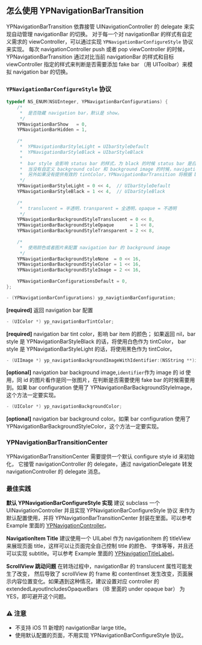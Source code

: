 ## 怎么使用 YPNavigationBarTransition ##

YPNavigationBarTransition 依靠接管 UINavigationController 的 delegate 来实现自动管理 navigationBar 的切换。
对于每一个对 navigationBar 的样式有自定义需求的 viewController，可以通过实现 ```YPNavigationBarConfigureStyle``` 协议来实现。
每次 navigationController push 或者 pop viewController 的时候，YPNavigationBarTransition 通过对比当前 navigationBar 
的样式和目标 viewController 指定的样式来判断是否需要添加 fake bar （用 UIToolbar）来模拟 navigation bar 的切换。

### ```YPNavigationBarConfigureStyle``` 协议 ###

```objective-c
typedef NS_ENUM(NSUInteger, YPNavigationBarConfigurations) {
    /*
     *  是否隐藏 navigation bar，默认是 show。
     */
    YPNavigationBarShow   = 0,
    YPNavigationBarHidden = 1,
    
    /*
     *  YPNavigationBarStyleLight = UIbarStyleDefault
     *  YPNavigationBarStyleBlack = UIbarStyleBlack
     *
     *  bar style 会影响 status bar 的样式，为 black 的时候 status bar 是白色，light 的时候是黑色。
     *  当没有自定义 background color 和 background image 的时候，navigation bar 的颜色也由 bar style 决定
     *  另外如果没有提供有效的 tintColor，YPNavigationBarTransition 将根据 bar style 自动设置 tintColor
     */
    YPNavigationBarStyleLight = 0 << 4,  // UIbarStyleDefault
    YPNavigationBarStyleBlack = 1 << 4,  // UIbarStyleBlack
    
    /*
     *  translucent = 半透明，transparent = 全透明，opaque = 不透明
     */
    YPNavigationBarBackgroundStyleTranslucent = 0 << 8,
    YPNavigationBarBackgroundStyleOpaque      = 1 << 8,
    YPNavigationBarBackgroundStyleTransparent = 2 << 8,
    
    /*
     *  使用颜色或者图片来配置 navigation bar 的 background image
     */
    YPNavigationBarBackgroundStyleNone  = 0 << 16,
    YPNavigationBarBackgroundStyleColor = 1 << 16,
    YPNavigationBarBackgroundStyleImage = 2 << 16,
    
    YPNavigationBarConfigurationsDefault = 0,
};

- (YPNavigationBarConfigurations) yp_navigtionBarConfiguration;
```
**[required]** 返回 navigation bar 配置

```objective-c
- (UIColor *) yp_navigationBarTintColor;
```
**[required]** navigation bar tint color，影响 bar item 的颜色；
如果返回 nil，bar style 是 YPNavigationBarStyleBlack 的话，将使用白色作为 tintColor，
bar style 是 YPNavigationBarStyleLight 的话，将使用黑色作为 tintColor。

```objective-c
- (UIImage *) yp_navigationBackgroundImageWithIdentifier:(NSString **)identifier;
```
**[optional]** navigation bar background image,`identifier`作为 image 的 id 使用，同 id 的图片看作是同一张图片，在判断是否需要使用 fake bar 的时候需要用到。如果 bar configuration
使用了 YPNavigationBarBackgroundStyleImage，这个方法一定要实现。

```objective-c
- (UIColor *) yp_navigationBackgroundColor;
```
**[optional]** navigation bar background color。如果 bar configuration
使用了 YPNavigationBarBackgroundStyleColor，这个方法一定要实现。

### YPNavigationBarTransitionCenter ###

YPNavigationBarTransitionCenter 需要提供一个默认 configure style id<YPNavigationBarConfigureStyle> 来初始化，
它接管 navigationController 的 delegate，通过 navigationDelegate 转发 navigationController 的 delegate 消息。

### 最佳实践 ###

**默认 YPNavigationBarConfigureStyle 实现** 建议 subclass 一个 UINavigationController 并且实现 YPNavigationBarConfigureStyle 协议
来作为默认配置使用，并将 YPNavigationBarTransitionCenter 封装在里面。可以参考 Example 里面的 [YPNavigationController](https://github.com/yiplee/YPNavigationBarTransition/blob/1.0.4/YPNavigationBarTransition-Example/YPNavigationController.m)。

**NavigationItem Title** 建议使用一个 UILabel 作为 navigationItem 的 titleView 来展现页面 title，这样可以让页面完全自己控制 title 的颜色、
字体等等，并且还可以实现 subtitle。可以参考 Example 里面的 [YPNavigationTitleLabel](https://github.com/yiplee/YPNavigationBarTransition/blob/master/YPNavigationBarTransition-Example/YPNavigationTitleLabel.m)。

**ScrollView 跳动问题** 在转场过程中，navigationBar 的 translucent 属性可能发生了改变，
然后导致了 scrollView 的 frame 和 contentInset 发生改变，页面展示内容位置变化。如果遇到这种情况，建议设置对应 controller 的 extendedLayoutIncludesOpaqueBars （IB 里面的 under opaque bar） 为 YES，即可避开这个问题。 

### ⚠️ 注意 ###
- 不支持 iOS 11 新增的 navigationBar large title。
- 使用默认配置的页面，不用实现 YPNavigationBarConfigureStyle 协议。
